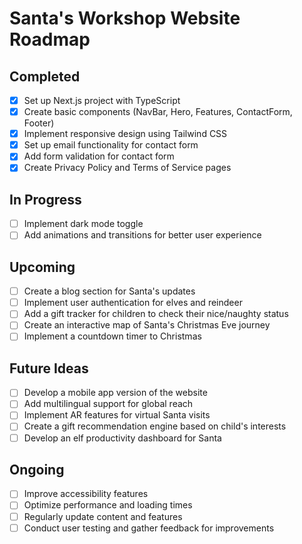 # Santa's Workshop Website Roadmap

## Completed
- [x] Set up Next.js project with TypeScript
- [x] Create basic components (NavBar, Hero, Features, ContactForm, Footer)
- [x] Implement responsive design using Tailwind CSS
- [x] Set up email functionality for contact form
- [x] Add form validation for contact form
- [x] Create Privacy Policy and Terms of Service pages

## In Progress
- [ ] Implement dark mode toggle
- [ ] Add animations and transitions for better user experience

## Upcoming
- [ ] Create a blog section for Santa's updates
- [ ] Implement user authentication for elves and reindeer
- [ ] Add a gift tracker for children to check their nice/naughty status
- [ ] Create an interactive map of Santa's Christmas Eve journey
- [ ] Implement a countdown timer to Christmas

## Future Ideas
- [ ] Develop a mobile app version of the website
- [ ] Add multilingual support for global reach
- [ ] Implement AR features for virtual Santa visits
- [ ] Create a gift recommendation engine based on child's interests
- [ ] Develop an elf productivity dashboard for Santa

## Ongoing
- [ ] Improve accessibility features
- [ ] Optimize performance and loading times
- [ ] Regularly update content and features
- [ ] Conduct user testing and gather feedback for improvements
